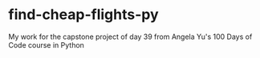 # find-cheap-flights-py
My work for the capstone project of day 39 from Angela Yu's 100 Days of Code course in Python
